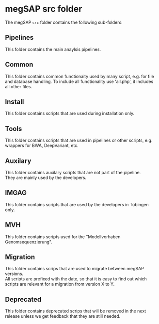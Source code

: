 # megSAP src folder

The megSAP `src` folder contains the following sub-folders:

## Pipelines

This folder contains the main anaylsis pipelines.

## Common

This folder contains common functionaity used by many script, e.g. for file and database handling.
To include all functionality use 'all.php', it includes all other files.

## Install

This folder contains scripts that are used during installation only.

## Tools

This folder contains scripts that are used in pipelines or other scripts, e.g. wrappers for BWA, DeepVariant, etc.

## Auxilary

This folder contains auxilary scripts that are not part of the pipeline.  
They are mainly used by the developers.

## IMGAG

This folder contains scripts that are used by the developers in Tübingen only.

## MVH

This folder contains scripts used for the "Modellvorhaben Genomsequenzierung".

## Migration

This folder contains scrips that are used to migrate between megSAP versions.  
All scripts are prefixed with the date, so that it is easy to find out which scripts are relevant for a migration from version X to Y.

## Deprecated

This folder contains deprecated scrips that will be removed in the next release unless we get feedback that they are still needed.
